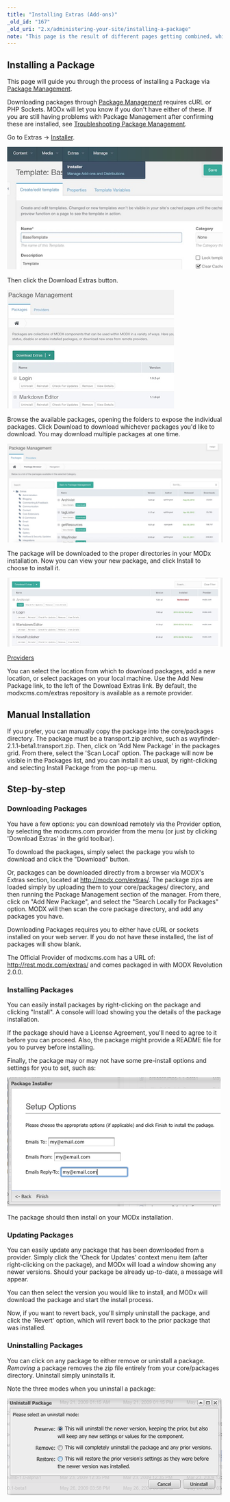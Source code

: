 ```yaml
---
title: "Installing Extras (Add-ons)"
_old_id: "167"
_old_uri: "2.x/administering-your-site/installing-a-package"
note: "This page is the result of different pages getting combined, which needs some manual work to rewrite into one."
---
```


## Installing a Package

This page will guide you through the process of installing a Package via [Package Management](extending-modx/transport-packages "Package Management").

Downloading packages through [Package Management](extending-modx/transport-packages "Package Management") requires cURL or PHP Sockets. MODx will let you know if you don't have either of these. If you are still having problems with Package Management after confirming these are installed, see [Troubleshooting Package Management](building-sites/extras/troubleshooting "Troubleshooting Package Management").

Go to Extras -> [Installer](extending-modx/transport-packages "Package Management").

![](modx-package-management-1.jpg)

Then click the Download Extras button.

![](modx-package-management-2.jpg)

Browse the available packages, opening the folders to expose the individual packages. Click Download to download whichever packages you'd like to download. You may download multiple packages at one time.

![](modx-package-management-3.jpg)

The package will be downloaded to the proper directories in your MODx installation. Now you can view your new package, and click Install to choose to install it.

![](modx-package-management-4.jpg)

[Providers](building-sites/extras/providers "Providers")

You can select the location from which to download packages, add a new location, or select packages on your local machine. Use the Add New Package link, to the left of the Download Extras link. By default, the modxcms.com/extras repository is available as a remote provider.

## Manual Installation

If you prefer, you can manually copy the package into the core/packages directory. The package must be a transport.zip archive, such as wayfinder-2.1.1-beta1.transport.zip. Then, click on 'Add New Package' in the packages grid. From there, select the 'Scan Local' option. The package will now be visible in the Packages list, and you can install it as usual, by right-clicking and selecting Install Package from the pop-up menu.

## Step-by-step

### Downloading Packages

You have a few options: you can download remotely via the Provider option, by selecting the modxcms.com provider from the menu (or just by clicking 'Download Extras' in the grid toolbar).

To download the packages, simply select the package you wish to download and click the "Download" button.

Or, packages can be downloaded directly from a browser via MODX's Extras section, located at <http://modx.com/extras/>. The package zips are loaded simply by uploading them to your core/packages/ directory, and then running the Package Management section of the manager. From there, click on "Add New Package", and select the "Search Locally for Packages" option. MODX will then scan the core package directory, and add any packages you have.

Downloading Packages requires you to either have cURL or sockets installed on your web server. If you do not have these installed, the list of packages will show blank.

The Official Provider of modxcms.com has a URL of:
<http://rest.modx.com/extras/>
 and comes packaged in with MODX Revolution 2.0.0.

### Installing Packages

You can easily install packages by right-clicking on the package and clicking "Install". A console will load showing you the details of the package installation.

If the package should have a License Agreement, you'll need to agree to it before you can proceed. Also, the package might provide a README file for you to purvey before installing.

Finally, the package may or may not have some pre-install options and settings for you to set, such as:

![](pkgsetupopt.png)

The package should then install on your MODx installation.

### Updating Packages

You can easily update any package that has been downloaded from a provider. Simply click the 'Check for Updates' context menu item (after right-clicking on the package), and MODx will load a window showing any newer versions. Should your package be already up-to-date, a message will appear.

You can then select the version you would like to install, and MODx will download the package and start the install process.

Now, if you want to revert back, you'll simply uninstall the package, and click the 'Revert' option, which will revert back to the prior package that was installed.

### Uninstalling Packages

You can click on any package to either remove or uninstall a package. _Removing_ a package removes the zip file entirely from your core/packages directory. Uninstall simply uninstalls it.

Note the three modes when you uninstall a package:

![](pkguninstall.png)
